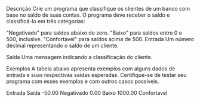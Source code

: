 
Descrição
Crie um programa que classifique os clientes de um banco com base no saldo de suas contas. O programa deve receber o saldo e classificá-lo em três categorias:

"Negativado" para saldos abaixo de zero.
"Baixo" para saldos entre 0 e 500, inclusive.
"Confortavel" para saldos acima de 500.
Entrada
Um número decimal representando o saldo de um cliente.

Saída
Uma mensagem indicando a classificação do cliente.

Exemplos
A tabela abaixo apresenta exemplos com alguns dados de entrada e suas respectivas saídas esperadas. Certifique-se de testar seu programa com esses exemplos e com outros casos possíveis.

Entrada	Saída
-50.00	Negativado
0.00	Baixo
1000.00	Confortavel
